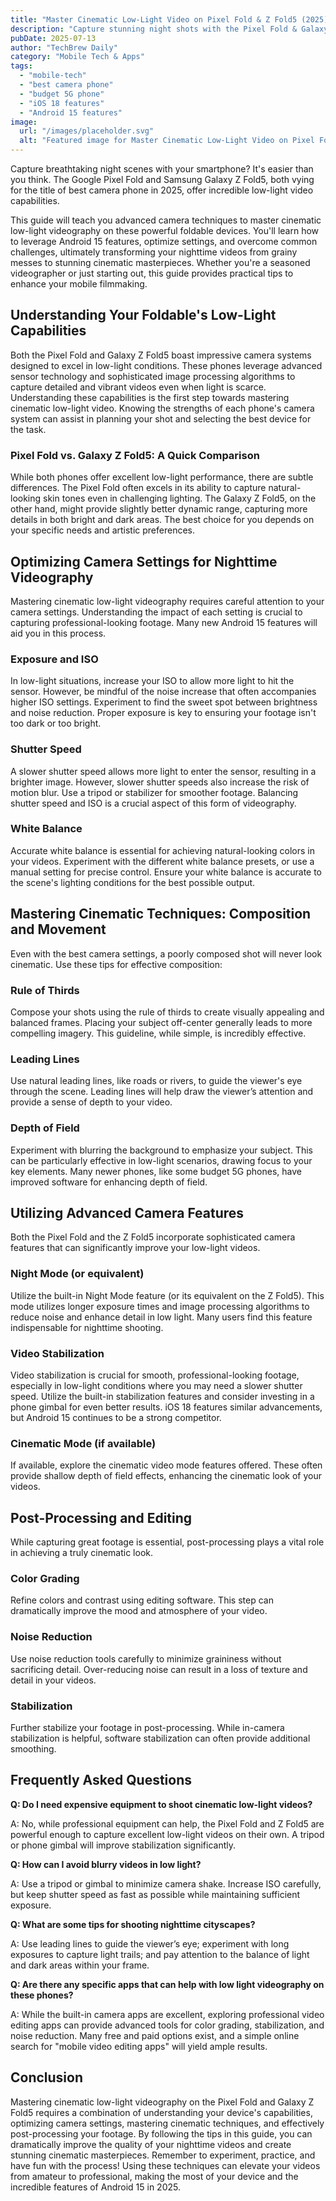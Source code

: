 ```yaml
---
title: "Master Cinematic Low-Light Video on Pixel Fold & Z Fold5 (2025)"
description: "Capture stunning night shots with the Pixel Fold & Galaxy Z Fold5! Learn advanced low-light videography techniques for breathtaking results.  Unlock your phone's full camera potential – read our complete guide now!"
pubDate: 2025-07-13
author: "TechBrew Daily"
category: "Mobile Tech & Apps"
tags:
  - "mobile-tech"
  - "best camera phone"
  - "budget 5G phone"
  - "iOS 18 features"
  - "Android 15 features"
image:
  url: "/images/placeholder.svg"
  alt: "Featured image for Master Cinematic Low-Light Video on Pixel Fold & Z Fold5 (2025)"
---
```


Capture breathtaking night scenes with your smartphone?  It's easier than you think.  The Google Pixel Fold and Samsung Galaxy Z Fold5, both vying for the title of best camera phone in 2025, offer incredible low-light video capabilities.

This guide will teach you advanced camera techniques to master cinematic low-light videography on these powerful foldable devices. You'll learn how to leverage Android 15 features, optimize settings, and overcome common challenges, ultimately transforming your nighttime videos from grainy messes to stunning cinematic masterpieces.  Whether you're a seasoned videographer or just starting out, this guide provides practical tips to enhance your mobile filmmaking.


## Understanding Your Foldable's Low-Light Capabilities

Both the Pixel Fold and Galaxy Z Fold5 boast impressive camera systems designed to excel in low-light conditions.  These phones leverage advanced sensor technology and sophisticated image processing algorithms to capture detailed and vibrant videos even when light is scarce.  Understanding these capabilities is the first step towards mastering cinematic low-light video.  Knowing the strengths of each phone's camera system can assist in planning your shot and selecting the best device for the task.


### Pixel Fold vs. Galaxy Z Fold5: A Quick Comparison

While both phones offer excellent low-light performance, there are subtle differences.  The Pixel Fold often excels in its ability to capture natural-looking skin tones even in challenging lighting. The Galaxy Z Fold5, on the other hand, might provide slightly better dynamic range, capturing more details in both bright and dark areas.  The best choice for you depends on your specific needs and artistic preferences.


## Optimizing Camera Settings for Nighttime Videography

Mastering cinematic low-light videography requires careful attention to your camera settings.  Understanding the impact of each setting is crucial to capturing professional-looking footage.  Many new Android 15 features will aid you in this process.


### Exposure and ISO

In low-light situations, increase your ISO to allow more light to hit the sensor.  However, be mindful of the noise increase that often accompanies higher ISO settings. Experiment to find the sweet spot between brightness and noise reduction.   Proper exposure is key to ensuring your footage isn't too dark or too bright.

### Shutter Speed

A slower shutter speed allows more light to enter the sensor, resulting in a brighter image. However, slower shutter speeds also increase the risk of motion blur.  Use a tripod or stabilizer for smoother footage.  Balancing shutter speed and ISO is a crucial aspect of this form of videography.

### White Balance

Accurate white balance is essential for achieving natural-looking colors in your videos.  Experiment with the different white balance presets, or use a manual setting for precise control.  Ensure your white balance is accurate to the scene's lighting conditions for the best possible output.


## Mastering Cinematic Techniques: Composition and Movement

Even with the best camera settings, a poorly composed shot will never look cinematic.  Use these tips for effective composition:


### Rule of Thirds

Compose your shots using the rule of thirds to create visually appealing and balanced frames.  Placing your subject off-center generally leads to more compelling imagery. This guideline, while simple, is incredibly effective.


### Leading Lines

Use natural leading lines, like roads or rivers, to guide the viewer's eye through the scene.  Leading lines will help draw the viewer’s attention and provide a sense of depth to your video.

### Depth of Field

Experiment with blurring the background to emphasize your subject.  This can be particularly effective in low-light scenarios, drawing focus to your key elements.  Many newer phones, like some budget 5G phones, have improved software for enhancing depth of field.


## Utilizing Advanced Camera Features

Both the Pixel Fold and the Z Fold5 incorporate sophisticated camera features that can significantly improve your low-light videos.

### Night Mode (or equivalent)

Utilize the built-in Night Mode feature (or its equivalent on the Z Fold5). This mode utilizes longer exposure times and image processing algorithms to reduce noise and enhance detail in low light.  Many users find this feature indispensable for nighttime shooting.

### Video Stabilization

Video stabilization is crucial for smooth, professional-looking footage, especially in low-light conditions where you may need a slower shutter speed.  Utilize the built-in stabilization features and consider investing in a phone gimbal for even better results.  iOS 18 features similar advancements, but Android 15 continues to be a strong competitor.

### Cinematic Mode (if available)

If available, explore the cinematic video mode features offered. These often provide shallow depth of field effects, enhancing the cinematic look of your videos.


##  Post-Processing and Editing

While capturing great footage is essential, post-processing plays a vital role in achieving a truly cinematic look.

### Color Grading

Refine colors and contrast using editing software.   This step can dramatically improve the mood and atmosphere of your video.

### Noise Reduction

Use noise reduction tools carefully to minimize graininess without sacrificing detail.  Over-reducing noise can result in a loss of texture and detail in your videos.

### Stabilization

Further stabilize your footage in post-processing.  While in-camera stabilization is helpful, software stabilization can often provide additional smoothing.


## Frequently Asked Questions

**Q: Do I need expensive equipment to shoot cinematic low-light videos?**

A: No, while professional equipment can help, the Pixel Fold and Z Fold5 are powerful enough to capture excellent low-light videos on their own.  A tripod or phone gimbal will improve stabilization significantly.


**Q: How can I avoid blurry videos in low light?**

A: Use a tripod or gimbal to minimize camera shake.  Increase ISO carefully, but keep shutter speed as fast as possible while maintaining sufficient exposure.


**Q: What are some tips for shooting nighttime cityscapes?**

A: Use leading lines to guide the viewer’s eye; experiment with long exposures to capture light trails; and pay attention to the balance of light and dark areas within your frame.


**Q:  Are there any specific apps that can help with low light videography on these phones?**

A: While the built-in camera apps are excellent, exploring professional video editing apps can provide advanced tools for color grading, stabilization, and noise reduction.  Many free and paid options exist, and a simple online search for "mobile video editing apps" will yield ample results.


## Conclusion

Mastering cinematic low-light videography on the Pixel Fold and Galaxy Z Fold5 requires a combination of understanding your device's capabilities, optimizing camera settings, mastering cinematic techniques, and effectively post-processing your footage.  By following the tips in this guide, you can dramatically improve the quality of your nighttime videos and create stunning cinematic masterpieces. Remember to experiment, practice, and have fun with the process!  Using these techniques can elevate your videos from amateur to professional, making the most of your device and the incredible features of Android 15 in 2025.